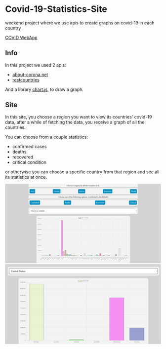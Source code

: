 # Covid-19-Statistics-Site
weekend project where we use apis to create graphs on covid-19 in each country  

[COVID WebApp](https://claudeni-covid19.netlify.com/)

## Info
In this project we used 2 apis:
  - [about-corona.net](https://about-corona.net/)
  - [restcountries](https://github.com/hengkiardo/restcountries)
  
And a library [chart.js](https://www.chartjs.org/), to draw a graph.

## Site
In this site, you choose a region you want to view its countries' covid-19 data, after a while of fetching the data, you receive a graph of all the countries.  

You can choose from a couple statistics:
- confirmed cases
- deaths
- recovered
- critical condition

or otherwise you can choose a specific country from that region and see all its statistics at once.

![Website](https://github.com/ClaudeNi/Covid-19-Statistics-Site/blob/main/readme-imgs/screenshot1.png)
![Country Chosen](https://github.com/ClaudeNi/Covid-19-Statistics-Site/blob/main/readme-imgs/screenshot2.png)

